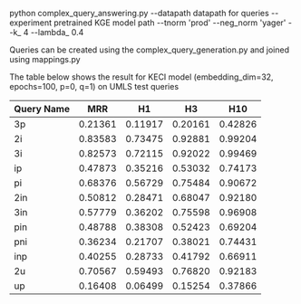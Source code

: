 
python complex_query_answering.py --datapath datapath for queries --experiment pretrained KGE model path --tnorm 'prod' --neg_norm 'yager' --k_ 4 --lambda_ 0.4

Queries can be created using the complex_query_generation.py and joined using mappings.py 

The table below shows the result for KECI model (embedding_dim=32, epochs=100, p=0, q=1) on UMLS test queries 

| Query Name | MRR | H1 | H3 | H10 |
| ---------- | --- | -- | -- | --- |
| 3p | 0.21361 | 0.11917 | 0.20161 | 0.42826 |
| 2i | 0.83583 | 0.73475 | 0.92881 | 0.99204 |
| 3i | 0.82573 | 0.72115 | 0.92022 | 0.99469 |
| ip | 0.47873 | 0.35216 | 0.53032 | 0.74173 |
| pi | 0.68376 | 0.56729 | 0.75484 | 0.90672 |
| 2in | 0.50812 | 0.28471 | 0.68047 | 0.92180 |
| 3in | 0.57779 | 0.36202 | 0.75598 | 0.96908 |
| pin | 0.48788 | 0.38308 | 0.52423 | 0.69204 |
| pni | 0.36234 | 0.21707 | 0.38021 | 0.74431 |
| inp | 0.40255 | 0.28733 | 0.41792 | 0.66911 |
| 2u | 0.70567 | 0.59493 | 0.76820 | 0.92183 |
| up | 0.16408 | 0.06499 | 0.15254 | 0.37866 |

